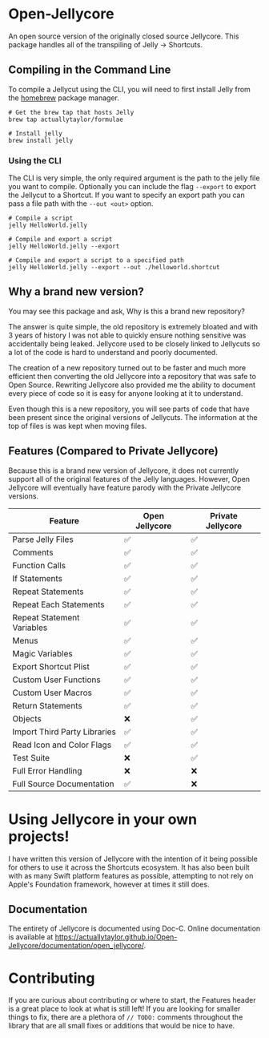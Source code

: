 # Open-Jellycore
An open source version of the originally closed source Jellycore. This package handles all of the transpiling of Jelly -> Shortcuts.

## Compiling in the Command Line
To compile a Jellycut using the CLI, you will need to first install Jelly from the [homebrew](https://brew.sh) package manager. 

```
# Get the brew tap that hosts Jelly
brew tap actuallytaylor/formulae

# Install jelly
brew install jelly
```

### Using the CLI
The CLI is very simple, the only required argument is the path to the jelly file you want to compile. Optionally you can include the flag `--export` to export the Jellycut to a Shortcut. If you want to specify an export path you can pass a file path with the `--out <out>` option.

```
# Compile a script
jelly HelloWorld.jelly

# Compile and export a script
jelly HelloWorld.jelly --export

# Compile and export a script to a specified path
jelly HelloWorld.jelly --export --out ./helloworld.shortcut
```

## Why a brand new version?
You may see this package and ask, Why is this a brand new repository? 

The answer is quite simple, the old repository is extremely bloated and with 3 years of history I was not able to quickly ensure nothing sensitive was accidentally being leaked. Jellycore used to be closely linked to Jellycuts so a lot of the code is hard to understand and poorly documented. 

The creation of a new repository turned out to be faster and much more efficient then converting the old Jellycore into a repository that was safe to Open Source. Rewriting Jellycore also provided me the ability to document every piece of code so it is easy for anyone looking at it to understand. 

Even though this is a new repository, you will see parts of code that have been present since the original versions of Jellycuts. The information at the top of files is was kept when moving files.

## Features (Compared to Private Jellycore)
Because this is a brand new version of Jellycore, it does not currently support all of the original features of the Jelly languages. However, Open Jellycore will eventually have feature parody with the Private Jellycore versions.

| Feature                        | Open Jellycore | Private Jellycore |
| ------------------------------ | -------------- | ----------------- |
| Parse Jelly Files              | ✅             | ✅                |
| Comments                       | ✅             | ✅                |
| Function Calls                 | ✅             | ✅                |
| If Statements                  | ✅             | ✅                |
| Repeat Statements              | ✅             | ✅                |
| Repeat Each Statements         | ✅             | ✅                |
| Repeat Statement Variables     | ✅             | ✅                |
| Menus                          | ✅             | ✅                |
| Magic Variables                | ✅             | ✅                |
| Export Shortcut Plist          | ✅             | ✅                |
| Custom User Functions          | ✅             | ✅                |
| Custom User Macros             | ✅             | ✅                |
| Return Statements              | ✅             | ✅                |
| Objects                        | ❌             | ✅                |
| Import Third Party Libraries   | ✅             | ✅                |
| Read Icon and Color Flags      | ✅             | ✅                |
| Test Suite                     | ❌             | ✅                |
| Full Error Handling            | ❌             | ❌                |
| Full Source Documentation      | ✅             | ❌                |

# Using Jellycore in your own projects!
I have written this version of Jellycore with the intention of it being possible for others to use it across the Shortcuts ecosystem. It has also been built with as many Swift platform features as possible, attempting to not rely on Apple's Foundation framework, however at times it still does.

## Documentation
The entirety of Jellycore is documented using Doc-C. Online documentation is available at https://actuallytaylor.github.io/Open-Jellycore/documentation/open_jellycore/.

# Contributing
If you are curious about contributing or where to start, the Features header is a great place to look at what is still left! If you are looking for smaller things to fix, there are a plethora of `// TODO:` comments throughout the library that are all small fixes or additions that would be nice to have.
